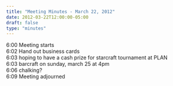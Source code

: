 ```yaml
---
title: "Meeting Minutes - March 22, 2012"
date: 2012-03-22T12:00:00-05:00
draft: false
type: "minutes"
---
```


6:00 Meeting starts<br />
6:02 Hand out business cards<br />
6:03 hoping to have a cash prize for starcraft tournament at PLAN<br />
6:03 barcraft on sunday, march 25 at 4pm<br />
6:06 chalking?<br />
6:09 Meeting adjourned